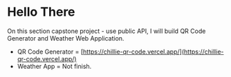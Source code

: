 # Hello There

On this section capstone project - use public API, I will build QR Code Generator and Weather Web Application.

- QR Code Generator = [https://chillie-qr-code.vercel.app/](https://chillie-qr-code.vercel.app/)
- Weather App = Not finish.
